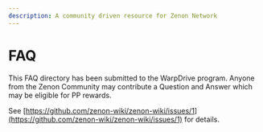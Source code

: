 ```yaml
---
description: A community driven resource for Zenon Network
---
```


# FAQ

This FAQ directory has been submitted to the WarpDrive program. Anyone from the Zenon Community may contribute a Question and Answer which may be eligible for PP rewards.&#x20;

See [https://github.com/zenon-wiki/zenon-wiki/issues/1](https://github.com/zenon-wiki/zenon-wiki/issues/1) for details.

## &#x20;<a href="wznn" id="wznn"></a>

### &#x20;<a href="swapdrop" id="swapdrop"></a>

#### &#x20;<a href="q-whats-the-difference-between-the-legacy-network-and-the-alphanet" id="q-whats-the-difference-between-the-legacy-network-and-the-alphanet"></a>
